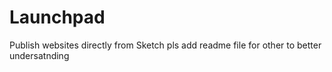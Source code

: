 # Launchpad
Publish websites directly from Sketch
 pls add readme file for other to better undersatnding
